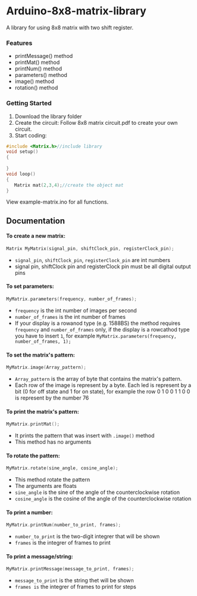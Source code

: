 # Arduino-8x8-matrix-library
A library for using 8x8 matrix with two shift register.
### Features

- printMessage() method
- printMat() method
- printNum() method
- parameters() method
- image() method
- rotation() method

### Getting Started
1. Download the library folder
2. Create the circuit:
  Follow 8x8 matrix circuit.pdf to create your own circuit.
3. Start coding:

```c++
#include <Matrix.h>//include library
void setup()
{
  
}
void loop()
{
   Matrix mat(2,3,4);//create the object mat
}
```
View example-matrix.ino for all functions.

## Documentation

####   To create a new matrix:
```c++
Matrix MyMatrix(signal_pin, shiftClock_pin, registerClock_pin);
```
  * `signal_pin`, `shiftClock_pin`, `registerClock_pin` are int numbers
  * signal pin, shiftClock pin and registerClock pin must be all digital output pins
####   To set parameters:
```c++
MyMatrix.parameters(frequency, number_of_frames);
```
   * `frequency` is the int number of images per second
   * `number_of_frames` is the int number of frames
   * If your display is a rowanod type (e.g. 1588BS) the method requires `frequency` and `number_of_frames` only, if the display is a rowcathod type you have to insert `1`, for example `MyMatrix.parameters(frequency, number_of_frames, 1);`
####   To set the matrix's pattern:
```c++
MyMatrix.image(Array_pattern);
```
   * `Array_pattern` is the array of byte that contains the matrix's pattern.
   * Each row of the image is represent by a byte. Each led is represent by a bit (0 for off state and 1 for on state), for example the row 0 1 0 0 1 1 0 0 is represent by the number 76
####    To print the matrix's pattern:
```c++
MyMatrix.printMat();
```
   * It prints the pattern that was insert with `.image()` method
   * This method has no arguments
#### To rotate the pattern:
```c++
MyMatrix.rotate(sine_angle, cosine_angle);
```
   * This method rotate the pattern
   * The arguments are floats
   * `sine_angle` is the sine of the angle of the counterclockwise rotation
   * `cosine_angle` is the cosine of the angle of the counterclockwise rotation
#### To print a number:
```c++
MyMatrix.printNum(number_to_print, frames);
```
   * `number_to_print` is the two-digit integrer that will be shown
   * `frames` is the integrer of frames to print
#### To print a message/string:
```c++
MyMatrix.printMessage(message_to_print, frames);
```
   * `message_to_print` is the string thet will be shown
   * `frames is` the integrer of frames to print for steps
